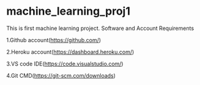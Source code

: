 # machine_learning_proj1
This is first machine learning project.
Software and Account Requirements

1.Github account(https://github.com/)

2.Heroku account(https://dashboard.heroku.com/)

3.VS code IDE(https://code.visualstudio.com/)

4.Git CMD(https://git-scm.com/downloads)